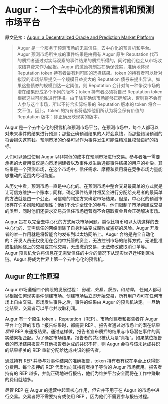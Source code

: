 # Augur：一个去中心化的预言机和预测市场平台

原文链接：[Augur: a Decentralized Oracle and Prediction Market Platform](https://www.overleaf.com/read/wchttdcjvjjq)

> Augur 是一个服务于预测市场的无需信任，去中心化的预言机和平台。Augur 预测市场所生成的事件结果是由拥有 Augur 原生 Reputation 代币的质押者通过对实际观察的事件结果的质押所得的，同时他们也会从市场收取结算费来作为回报。Augur 的激励机制旨在确保诚实，准确地体现 Reputation token 持有者最有利可图的选择结果。token 的持有者可以针对拟议的市场结果提交一个规模日益变大的 Reputation 债券来提出异议。如果这些债券的规模到达一定阈值，则 Reputation 会针对每一种争议市场的潜在结果形成多个不同的版本；token 持有者必须将自己 Reputation token 根据这些可能性进行转换。由于除非确信市场能够正确解决，否则将不会有人参与这个市场，所以不符合实际结果的 Reputation 版本的 token 将会一文不值。因此，token 的持有者将选择他们所认为将会保有价值的 Reputation 版本：即正确反映现实的版本。

Augur 是一个去中心化的预言机和预测市场平台。在预测市场中，每个人都可以对未来事件的结果进行预测；那些正确预测结果的人将会赢钱，而那些错误预测的将会损失这笔钱。预测市场的价格可以作为事件发生可能性精准且校验良好的指标。

人们可以通过使用 Augur 以非常低的成本在预测市场进行交易。参与者唯一需要承担的大费用仅仅是向市场创建者以及事件发生后通报事件结果的用户的补偿。其结果是一个预测市场，在这个市场中，信任需求、摩擦和费用将在竞争市场力量能够推动的范围内尽可能低。

从历史中看，预测市场一直是中心化的。在预测市场中整合交易最简单的方式就是让可信方维护一个账本；同样，确定事件结果并将奖金进行分配给交易者的最简单的方法就是由一个公正，可信赖的判定方来确定市场结果。但是，中心化的预测市场存在许多风险和局限性：他们不允许全球化的参与，他们限制了市场创建或交易的类型，同时他们还要求交易员信任市场运营商不会窃取资金且会正确解决市场。

Augur 旨在以完全去中心化的方式解决市场问题。类似比特币和以太坊这样的去中心化的、无需信任的网络消除了自身利益变成腐败或盗窃的风险。Augur 开发者的唯一作用就是将智能合约发布到以太坊网络上。Augur 合约是完全自动化的：开发人员无权使用在合约中托管的资金，无法控制市场的结算方式，无法批准或拒绝网络上的交易或其他交易，无法撤消交易，无法修改或取消订单等。 Augur 预言机允许将信息在无需受信任的中介的情况下从现实世界迁移到区块链。Augur 将成为世界上第一个去中心化的预言机。

## Augur 的工作原理

Augur 市场遵循四个阶段的发展过程： *创建*，*交易*，*报告*，和*结算*。 任何人都可以根据任何现实事件创建市场。创建市场后立即开始交易，所有用户均可在任何市场上自由交易。市场发生事件之后，事件的结果由 Augur 的预言机决定。一旦确定结果，交易者可以平仓并收取利润。 

Augur 有一个原生 token ，Reputation（REP）。市场创建者和报告者在 Augur 平台上创建的市场上报告结果时，都需要 REP 。报告者通过对市场上的潜在结果 *质押* REP 来通报结果。通过这样做，报告者宣布质押的结果与市场潜在事件的真实结果相匹配。为了确定市场结果，报告者的共识被认为是“真相”。如果某位报告者的市场结果报告与其他报告者达成的共识不符，则 Augur 会将与该未达成共识的结果相关的 REP 重新分配给达成共识的报告者。 

通过持有 REP 并参与对事件结果的准确报告，token 持有者有权在平台上获得部分费用。每个质押的 REP 代币均向其持有者授予等价的 Augur 市场费用。报告者持有的 REP 越多，并能正确地进行报告，他们为维护平台安全而将在工作中赚取的费用就越多。 

尽管 REP 在 Augur 的运营中起着核心作用，但它并不用于在 Augur 的市场中进行交易。交易者将不需要持有或使用 REP ，因为他们不需要参与报告过程。